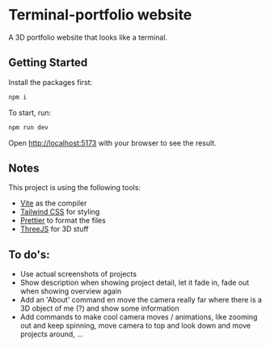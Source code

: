 # Terminal-portfolio website

A 3D portfolio website that looks like a terminal.

## Getting Started

Install the packages first:

```bash
npm i
```

To start, run:

```bash
npm run dev
```

Open [http://localhost:5173](http://localhost:5173) with your browser to see the result.

## Notes

This project is using the following tools:

- [Vite](https://vitejs.dev/) as the compiler
- [Tailwind CSS](https://tailwindcss.com/) for styling
- [Prettier](https://prettier.io/) to format the files
- [ThreeJS](https://threejs.org/) for 3D stuff

## To do's:

- Use actual screenshots of projects
- Show description when showing project detail, let it fade in, fade out when showing overview again
- Add an 'About' command en move the camera really far where there is a 3D object of me (?) and show some information
- Add commands to make cool camera moves / animations, like zooming out and keep spinning, move camera to top and look down and move projects around, ...
